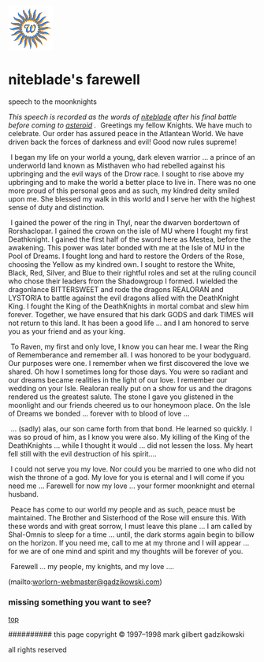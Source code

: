 ![wsun](assets/wsun.gif)

# niteblade's farewell



speech to the moonknights

*This speech is recorded as the words of  [niteblade](niteblade.md)  after his final battle before coming to  [asteroid](asteroid.md) .*
  ![xparent](assets/xparent.gif) Greetings my fellow Knights. We have much to celebrate. Our order has assured peace in the Atlantean World. We have driven back the forces of darkness and evil! Good now rules supreme!

  ![xparent](assets/xparent.gif) I began my life on your world a young, dark eleven warrior ... a prince of an underworld land known as Misthaven who had rebelled against his upbringing and the evil ways of the Drow race. I sought to rise above my upbringing and to make the world a better place to live in. There was no one more proud of this personal geos and as such, my kindred deity smiled upon me. She blessed my walk in this world and I serve her with the highest sense of duty and distinction.

  ![xparent](assets/xparent.gif) I gained the power of the ring in Thyl, near the dwarven bordertown of Rorshaclopar. I gained the crown on the isle of MU where I fought my first Deathknight. I gained the first half of the sword here as Mestea, before the awakening. This power was later bonded with me at the Isle of MU in the Pool of Dreams. I fought long and hard to restore the Orders of the Rose, choosing the Yellow as my kindred own. I sought to restore the White, Black, Red, Silver, and Blue to their rightful roles and set at the ruling council who chose their leaders from the Shadowgroup I formed. I wielded the dragonlance BITTERSWEET and rode the dragons REALORAN and LYSTORIA to battle against the evil dragons allied with the DeathKnight King. I fought the King of the DeathKnights in mortal combat and slew him forever. Together, we have ensured that his dark GODS and dark TIMES will not return to this land. It has been a good life ... and I am honored to serve you as your friend and as your king.

  ![xparent](assets/xparent.gif) To Raven, my first and only love, I know you can hear me. I wear the Ring of Rememberance and remember all. I was honored to be your bodyguard. Our purposes were one. I remember when we first discovered the love we shared. Oh how I sometimes long for those days. You were so radiant and our dreams became realities in the light of our love. I remember our wedding on your Isle. Realoran really put on a show for us and the dragons rendered us the greatest salute. The stone I gave you glistened in the moonlight and our friends cheered us to our honeymoon place. On the Isle of Dreams we bonded ... forever with to blood of love ...

  ![xparent](assets/xparent.gif) ... (sadly) alas, our son came forth from that bond. He learned so quickly. I was so proud of him, as I know you were also. My killing of the King of the DeathKnights ... while I thought it would ... did not lessen the loss. My heart fell still with the evil destruction of his spirit....

  ![xparent](assets/xparent.gif) I could not serve you my love. Nor could you be married to one who did not wish the throne of a god. My love for you is eternal and I will come if you need me ... Farewell for now my love ... your former moonknight and eternal husband.

  ![xparent](assets/xparent.gif) Peace has come to our world my people and as such, peace must be maintained. The Brother and Sisterhood of the Rose will ensure this. With these words and with great sorrow, I must leave this plane ... I am called by Shal-Omnis to sleep for a time ... until, the dark storms again begin to billow on the horizon. If you need me, call to me at my throne and I will appear ... for we are of one mind and spirit and my thoughts will be forever of you.

  ![xparent](assets/xparent.gif) Farewell ... my people, my knights, and my love ....

 



 (mailto:worlorn-webmaster@gadzikowski.com) 


### missing something you want to see?



 [top](#top) 


########## this page copyright © 1997–1998 mark gilbert gadzikowski

all rights reserved